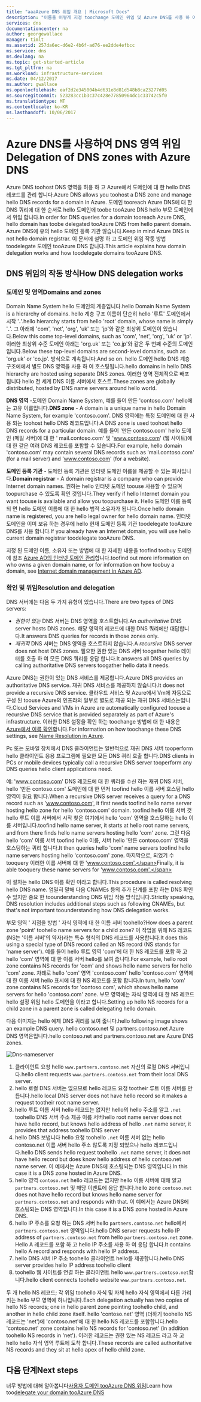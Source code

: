 ```yaml
---
title: "aaaAzure DNS 위임 개요 | Microsoft Docs"
description: "이름을 어떻게 지정 toochange 도메인 위임 및 Azure DNS를 사용 하 여 서버 tooprovide 도메인 호스팅 이해 합니다."
services: dns
documentationcenter: na
author: georgewallace
manager: timlt
ms.assetid: 257da6ec-d6e2-4b6f-ad76-ee2dde4efbcc
ms.service: dns
ms.devlang: na
ms.topic: get-started-article
ms.tgt_pltfrm: na
ms.workload: infrastructure-services
ms.date: 04/12/2017
ms.author: gwallace
ms.openlocfilehash: eaf2d2e345004b4d631e8d81d548b8ca23277d05
ms.sourcegitcommit: 523283cc1b3c37c428e77850964dc1c33742c5f0
ms.translationtype: MT
ms.contentlocale: ko-KR
ms.lasthandoff: 10/06/2017
---
```

# <a name="delegation-of-dns-zones-with-azure-dns"></a><span data-ttu-id="14cf3-103">Azure DNS를 사용하여 DNS 영역 위임</span><span class="sxs-lookup"><span data-stu-id="14cf3-103">Delegation of DNS zones with Azure DNS</span></span>

<span data-ttu-id="14cf3-104">Azure DNS toohost DNS 영역을 허용 하 고 Azure에서 도메인에 대 한 hello DNS 레코드를 관리 합니다.</span><span class="sxs-lookup"><span data-stu-id="14cf3-104">Azure DNS allows you toohost a DNS zone and manage hello DNS records for a domain in Azure.</span></span> <span data-ttu-id="14cf3-105">도메인 tooreach Azure DNS에 대 한 DNS 쿼리에 대 한 순서로 hello 도메인에 toobe tooAzure DNS hello 부모 도메인에서 위임 합니다.</span><span class="sxs-lookup"><span data-stu-id="14cf3-105">In order for DNS queries for a domain tooreach Azure DNS, hello domain has toobe delegated tooAzure DNS from hello parent domain.</span></span> <span data-ttu-id="14cf3-106">Azure DNS에 유의 hello 도메인 등록 기관 않습니다.</span><span class="sxs-lookup"><span data-stu-id="14cf3-106">Keep in mind Azure DNS is not hello domain registrar.</span></span> <span data-ttu-id="14cf3-107">이 문서에 설명 하 고 도메인 위임 작동 방법 toodelegate 도메인 tooAzure DNS 합니다.</span><span class="sxs-lookup"><span data-stu-id="14cf3-107">This article explains how domain delegation works and how toodelegate domains tooAzure DNS.</span></span>

## <a name="how-dns-delegation-works"></a><span data-ttu-id="14cf3-108">DNS 위임의 작동 방식</span><span class="sxs-lookup"><span data-stu-id="14cf3-108">How DNS delegation works</span></span>

### <a name="domains-and-zones"></a><span data-ttu-id="14cf3-109">도메인 및 영역</span><span class="sxs-lookup"><span data-stu-id="14cf3-109">Domains and zones</span></span>

<span data-ttu-id="14cf3-110">Domain Name System hello 도메인의 계층입니다.</span><span class="sxs-lookup"><span data-stu-id="14cf3-110">hello Domain Name System is a hierarchy of domains.</span></span> <span data-ttu-id="14cf3-111">hello 계층 구조 이름이 단순히 hello '루트' 도메인에서 시작 '**.**'.</span><span class="sxs-lookup"><span data-stu-id="14cf3-111">hello hierarchy starts from hello 'root' domain, whose name is simply '**.**'.</span></span>  <span data-ttu-id="14cf3-112">그 아래에 'com', 'net', 'org', 'uk' 또는 'jp'와 같은 최상위 도메인이 있습니다.</span><span class="sxs-lookup"><span data-stu-id="14cf3-112">Below this come top-level domains, such as 'com', 'net', 'org', 'uk' or 'jp'.</span></span>  <span data-ttu-id="14cf3-113">이러한 최상위 수준 도메인 아래는 'org.uk' 또는 'co.jp'와 같은 두 번째 수준의 도메인입니다.</span><span class="sxs-lookup"><span data-stu-id="14cf3-113">Below these top-level domains are second-level domains, such as 'org.uk' or 'co.jp'.</span></span>  <span data-ttu-id="14cf3-114">방식으로 계속됩니다.</span><span class="sxs-lookup"><span data-stu-id="14cf3-114">And so on.</span></span> <span data-ttu-id="14cf3-115">hello 도메인 hello DNS 계층 구조에에서 별도 DNS 영역을 사용 하 여 호스팅됩니다.</span><span class="sxs-lookup"><span data-stu-id="14cf3-115">hello domains in hello DNS hierarchy are hosted using separate DNS zones.</span></span> <span data-ttu-id="14cf3-116">이러한 영역 전체적으로 배포 됩니다 hello 전 세계 DNS 이름 서버에서 호스트.</span><span class="sxs-lookup"><span data-stu-id="14cf3-116">These zones are globally distributed, hosted by DNS name servers around hello world.</span></span>

<span data-ttu-id="14cf3-117">**DNS 영역** -도메인 Domain Name System, 예를 들어 만든 'contoso.com' hello에는 고유 이름입니다.</span><span class="sxs-lookup"><span data-stu-id="14cf3-117">**DNS zone** - A domain is a unique name in hello Domain Name System, for example 'contoso.com'.</span></span> <span data-ttu-id="14cf3-118">DNS 영역에는 특정 도메인에 대 한 사용 되는 toohost hello DNS 레코드입니다.</span><span class="sxs-lookup"><span data-stu-id="14cf3-118">A DNS zone is used toohost hello DNS records for a particular domain.</span></span> <span data-ttu-id="14cf3-119">예를 들어 '만든 contoso.com' hello 도메인 (메일 서버)에 대 한 ' mail.contoso.com' 및 'www.contoso.com' (웹 사이트)에 대 한 같은 여러 DNS 레코드를 포함할 수 있습니다.</span><span class="sxs-lookup"><span data-stu-id="14cf3-119">For example, hello domain 'contoso.com' may contain several DNS records such as 'mail.contoso.com' (for a mail server) and 'www.contoso.com' (for a website).</span></span>

<span data-ttu-id="14cf3-120">**도메인 등록 기관** - 도메인 등록 기관은 인터넷 도메인 이름을 제공할 수 있는 회사입니다.</span><span class="sxs-lookup"><span data-stu-id="14cf3-120">**Domain registrar** - A domain registrar is a company who can provide Internet domain names.</span></span> <span data-ttu-id="14cf3-121">원하는 hello 인터넷 도메인 toouse 사용할 수 있으며 toopurchase 수 있도록 확인 것입니다.</span><span class="sxs-lookup"><span data-stu-id="14cf3-121">They verify if hello Internet domain you want toouse is available and allow you toopurchase it.</span></span> <span data-ttu-id="14cf3-122">Hello 도메인 이름 등록 되 면 hello 도메인 이름에 대 한 hello 법적 소유자가 됩니다.</span><span class="sxs-lookup"><span data-stu-id="14cf3-122">Once hello domain name is registered, you are hello legal owner for hello domain name.</span></span> <span data-ttu-id="14cf3-123">인터넷 도메인을 이미 보유 하는 경우에 hello 현재 도메인 등록 기관 toodelegate tooAzure DNS를 사용 합니다.</span><span class="sxs-lookup"><span data-stu-id="14cf3-123">If you already have an Internet domain, you will use hello current domain registrar toodelegate tooAzure DNS.</span></span>

<span data-ttu-id="14cf3-124">지정 된 도메인 이름, 소유자 또는 방법에 대 한 자세한 내용을 toofind toobuy 도메인에 참조 [Azure AD의 인터넷 도메인 관리](https://msdn.microsoft.com/library/azure/hh969248.aspx)합니다.</span><span class="sxs-lookup"><span data-stu-id="14cf3-124">toofind out more information on who owns a given domain name, or for information on how toobuy a domain, see [Internet domain management in Azure AD](https://msdn.microsoft.com/library/azure/hh969248.aspx).</span></span>

### <a name="resolution-and-delegation"></a><span data-ttu-id="14cf3-125">확인 및 위임</span><span class="sxs-lookup"><span data-stu-id="14cf3-125">Resolution and delegation</span></span>

<span data-ttu-id="14cf3-126">DNS 서버에는 다음 두 가지 유형이 있습니다.</span><span class="sxs-lookup"><span data-stu-id="14cf3-126">There are two types of DNS servers:</span></span>

* <span data-ttu-id="14cf3-127">*권한이 있는* DNS 서버는 DNS 영역을 호스트합니다.</span><span class="sxs-lookup"><span data-stu-id="14cf3-127">An *authoritative* DNS server hosts DNS zones.</span></span> <span data-ttu-id="14cf3-128">해당 영역의 레코드에 대한 DNS 쿼리에만 대답합니다.</span><span class="sxs-lookup"><span data-stu-id="14cf3-128">It answers DNS queries for records in those zones only.</span></span>
* <span data-ttu-id="14cf3-129">*재귀적* DNS 서버는 DNS 영역을 호스트하지 않습니다.</span><span class="sxs-lookup"><span data-stu-id="14cf3-129">A *recursive* DNS server does not host DNS zones.</span></span> <span data-ttu-id="14cf3-130">필요한 권한 있는 DNS 서버 toogather hello 데이터를 호출 하 여 모든 DNS 쿼리를 응답 합니다.</span><span class="sxs-lookup"><span data-stu-id="14cf3-130">It answers all DNS queries by calling authoritative DNS servers toogather hello data it needs.</span></span>

<span data-ttu-id="14cf3-131">Azure DNS는 권한이 있는 DNS 서비스를 제공합니다.</span><span class="sxs-lookup"><span data-stu-id="14cf3-131">Azure DNS provides an authoritative DNS service.</span></span>  <span data-ttu-id="14cf3-132">재귀 DNS 서비스를 제공하지 않습니다.</span><span class="sxs-lookup"><span data-stu-id="14cf3-132">It does not provide a recursive DNS service.</span></span> <span data-ttu-id="14cf3-133">클라우드 서비스 및 Azure에서 Vm에 자동으로 구성 된 toouse Azure의 인프라의 일부로 별도로 제공 되는 재귀 DNS 서비스는입니다.</span><span class="sxs-lookup"><span data-stu-id="14cf3-133">Cloud Services and VMs in Azure are automatically configured toouse a recursive DNS service that is provided separately as part of Azure's infrastructure.</span></span> <span data-ttu-id="14cf3-134">이러한 DNS 설정을 확인 하는 toochange 방법에 대 한 내용은 [Azure에서 이름 확인](../virtual-network/virtual-networks-name-resolution-for-vms-and-role-instances.md#name-resolution-using-your-own-dns-server)합니다.</span><span class="sxs-lookup"><span data-stu-id="14cf3-134">For information on how toochange these DNS settings, see [Name Resolution in Azure](../virtual-network/virtual-networks-name-resolution-for-vms-and-role-instances.md#name-resolution-using-your-own-dns-server).</span></span>

<span data-ttu-id="14cf3-135">Pc 또는 모바일 장치에서 DNS 클라이언트는 일반적으로 재귀 DNS 서버 tooperform hello 클라이언트 응용 프로그램에 필요한 모든 DNS 쿼리 호출 합니다.</span><span class="sxs-lookup"><span data-stu-id="14cf3-135">DNS clients in PCs or mobile devices typically call a recursive DNS server tooperform any DNS queries hello client applications need.</span></span>

<span data-ttu-id="14cf3-136">예: 'www.contoso.com' DNS 레코드에 대 한 쿼리를 수신 하는 재귀 DNS 서버, hello '만든 contoso.com' 도메인에 대 한 먼저 toofind hello 이름 서버 호스팅 hello 영역이 필요 합니다.</span><span class="sxs-lookup"><span data-stu-id="14cf3-136">When a recursive DNS server receives a query for a DNS record such as 'www.contoso.com', it first needs toofind hello name server hosting hello zone for hello 'contoso.com' domain.</span></span> <span data-ttu-id="14cf3-137">toofind hello 이름 서버 것 hello 루트 이름 서버에서 시작 찾은 여기에서 hello 'com' 영역을 호스팅하는 hello 이름 서버입니다.</span><span class="sxs-lookup"><span data-stu-id="14cf3-137">toofind hello name server, it starts at hello root name servers, and from there finds hello name servers hosting hello 'com' zone.</span></span> <span data-ttu-id="14cf3-138">그런 다음 hello 'com' 이름 서버 toofind hello 이름, 서버 hello '만든 contoso.com' 영역을 호스팅하는 쿼리 합니다.</span><span class="sxs-lookup"><span data-stu-id="14cf3-138">It then queries hello 'com' name servers toofind hello name servers hosting hello 'contoso.com' zone.</span></span>  <span data-ttu-id="14cf3-139">마지막으로, 되었기 수 tooquery 이러한 이름 서버에 대 한 'www.contoso.com'.</span><span class="sxs-lookup"><span data-stu-id="14cf3-139">Finally, it is able tooquery these name servers for 'www.contoso.com'.</span></span>

<span data-ttu-id="14cf3-140">이 절차는 hello DNS 이름 확인 이라고 합니다.</span><span class="sxs-lookup"><span data-stu-id="14cf3-140">This procedure is called resolving hello DNS name.</span></span> <span data-ttu-id="14cf3-141">엄밀히 말해 다음 CNAMEs 등의 추가 단계를 포함 하는 DNS 확인 수 있지만 중요 한 toounderstanding DNS 위임 작동 방식입니다.</span><span class="sxs-lookup"><span data-stu-id="14cf3-141">Strictly speaking, DNS resolution includes additional steps such as following CNAMEs, but that's not important toounderstanding how DNS delegation works.</span></span>

<span data-ttu-id="14cf3-142">부모 영역 ' 지점을 방법 ' 자식 영역에 대 한 이름 서버 toohello?</span><span class="sxs-lookup"><span data-stu-id="14cf3-142">How does a parent zone 'point' toohello name servers for a child zone?</span></span> <span data-ttu-id="14cf3-143">이 작업을 위해 NS 레코드(NS는 '이름 서버'의 약자)라는 특수 형식의 DNS 레코드를 사용합니다.</span><span class="sxs-lookup"><span data-stu-id="14cf3-143">It does this using a special type of DNS record called an NS record (NS stands for 'name server').</span></span> <span data-ttu-id="14cf3-144">예를 들어 hello 루트 영역 'com'에 대 한 NS 레코드를 포함 하 고 hello 'com' 영역에 대 한 이름 서버 hello를 보여 줍니다.</span><span class="sxs-lookup"><span data-stu-id="14cf3-144">For example, hello root zone contains NS records for 'com' and shows hello name servers for hello 'com' zone.</span></span> <span data-ttu-id="14cf3-145">차례로 hello 'com' 영역 'contoso.com' hello 'contoso.com' 영역에 대 한 이름 서버 hello 표시에 대 한 NS 레코드를 포함 합니다.</span><span class="sxs-lookup"><span data-stu-id="14cf3-145">In turn, hello 'com' zone contains NS records for 'contoso.com', which shows hello name servers for hello 'contoso.com' zone.</span></span> <span data-ttu-id="14cf3-146">부모 영역에는 자식 영역에 대 한 NS 레코드 hello 설정 위임 hello 도메인을 이라고 합니다.</span><span class="sxs-lookup"><span data-stu-id="14cf3-146">Setting up hello NS records for a child zone in a parent zone is called delegating hello domain.</span></span>

<span data-ttu-id="14cf3-147">다음 이미지는 hello 예제 DNS 쿼리를 보여 줍니다.</span><span class="sxs-lookup"><span data-stu-id="14cf3-147">hello following image shows an example DNS query.</span></span> <span data-ttu-id="14cf3-148">hello contoso.net 및 partners.contoso.net Azure DNS 영역은입니다.</span><span class="sxs-lookup"><span data-stu-id="14cf3-148">hello contoso.net and partners.contoso.net are Azure DNS zones.</span></span>

![Dns-nameserver](./media/dns-domain-delegation/image1.png)

1. <span data-ttu-id="14cf3-150">클라이언트 요청 hello `www.partners.contoso.net` 자신의 로컬 DNS 서버입니다.</span><span class="sxs-lookup"><span data-stu-id="14cf3-150">hello client requests `www.partners.contoso.net` from their local DNS server.</span></span>
1. <span data-ttu-id="14cf3-151">hello 로컬 DNS 서버는 없으므로 hello 레코드 요청 tootheir 루트 이름 서버를 만듭니다.</span><span class="sxs-lookup"><span data-stu-id="14cf3-151">hello local DNS server does not have hello record so it makes a request tootheir root name server.</span></span>
1. <span data-ttu-id="14cf3-152">hello 루트 이름 서버 hello 레코드는 없지만 hello의 hello 주소를 알고 `.net` toohello DNS 서버 주소 제공 이름 서버</span><span class="sxs-lookup"><span data-stu-id="14cf3-152">hello root name server does not have hello record, but knows hello address of hello `.net` name server, it provides that address toohello DNS server</span></span>
1. <span data-ttu-id="14cf3-153">hello DNS 보냅니다 hello 요청 toohello `.net` 이름 서버 없는 hello contoso.net 이름 서버 hello 주소 않도록 지정 되었으나 hello 레코드입니다.</span><span class="sxs-lookup"><span data-stu-id="14cf3-153">hello DNS sends hello request toohello `.net` name server, it does not have hello record but does know hello address of hello contoso.net name server.</span></span> <span data-ttu-id="14cf3-154">이 예에서는 Azure DNS에 호스팅되는 DNS 영역입니다.</span><span class="sxs-lookup"><span data-stu-id="14cf3-154">In this case it is a DNS zone hosted in Azure DNS.</span></span>
1. <span data-ttu-id="14cf3-155">hello 영역 `contoso.net` hello 레코드는 없지만 hello 이름 서버에 대해 알고 `partners.contoso.net` 및 해당 이벤트에 응답 합니다.</span><span class="sxs-lookup"><span data-stu-id="14cf3-155">hello zone `contoso.net` does not have hello record but knows hello name server for `partners.contoso.net` and responds with that.</span></span> <span data-ttu-id="14cf3-156">이 예에서는 Azure DNS에 호스팅되는 DNS 영역입니다.</span><span class="sxs-lookup"><span data-stu-id="14cf3-156">In this case it is a DNS zone hosted in Azure DNS.</span></span>
1. <span data-ttu-id="14cf3-157">hello IP 주소를 요청 하는 DNS 서버 hello `partners.contoso.net` hello에서 `partners.contoso.net` 영역입니다.</span><span class="sxs-lookup"><span data-stu-id="14cf3-157">hello DNS server requests hello IP address of `partners.contoso.net` from hello `partners.contoso.net` zone.</span></span> <span data-ttu-id="14cf3-158">Hello A 레코드를 포함 하 고 hello IP 주소를 사용 하 여 응답 합니다.</span><span class="sxs-lookup"><span data-stu-id="14cf3-158">It contains hello A record and responds with hello IP address.</span></span>
1. <span data-ttu-id="14cf3-159">hello DNS 서버 IP 주소 toohello 클라이언트 hello를 제공합니다.</span><span class="sxs-lookup"><span data-stu-id="14cf3-159">hello DNS server provides hello IP address toohello client</span></span>
1. <span data-ttu-id="14cf3-160">toohello 웹 사이트를 연결 하는 클라이언트 hello `www.partners.contoso.net`합니다.</span><span class="sxs-lookup"><span data-stu-id="14cf3-160">hello client connects toohello website `www.partners.contoso.net`.</span></span>

<span data-ttu-id="14cf3-161">두 개 hello NS 레코드; 각 위임 toohello 자식 및 자체 hello 자식 영역에서 다른 가리키는 hello 부모 영역에 하나입니다.</span><span class="sxs-lookup"><span data-stu-id="14cf3-161">Each delegation actually has two copies of hello NS records; one in hello parent zone pointing toohello child, and another in hello child zone itself.</span></span> <span data-ttu-id="14cf3-162">hello 'contoso.net' 영역 (더하기 toohello NS 레코드는 'net')에 'contoso.net'에 대 한 hello NS 레코드를 포함합니다.</span><span class="sxs-lookup"><span data-stu-id="14cf3-162">hello 'contoso.net' zone contains hello NS records for 'contoso.net' (in addition toohello NS records in 'net').</span></span> <span data-ttu-id="14cf3-163">이러한 레코드는 권한 있는 NS 레코드 라고 하 고 hello hello 자식 영역 루트에 도착 합니다.</span><span class="sxs-lookup"><span data-stu-id="14cf3-163">These records are called authoritative NS records and they sit at hello apex of hello child zone.</span></span>

## <a name="next-steps"></a><span data-ttu-id="14cf3-164">다음 단계</span><span class="sxs-lookup"><span data-stu-id="14cf3-164">Next steps</span></span>

<span data-ttu-id="14cf3-165">너무 방법에 대해 알아봅니다[사용자 도메인 tooAzure DNS 위임](dns-delegate-domain-azure-dns.md)</span><span class="sxs-lookup"><span data-stu-id="14cf3-165">Learn how too[delegate your domain tooAzure DNS](dns-delegate-domain-azure-dns.md)</span></span>

